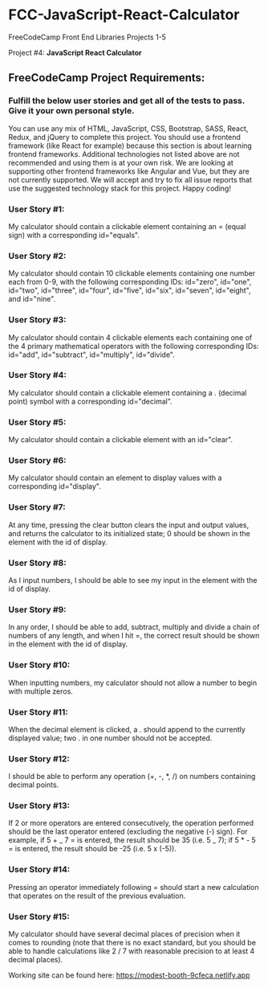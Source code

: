# FCC-JavaScript-React-Calculator

FreeCodeCamp Front End Libraries Projects 1-5

Project #4: **JavaScript React Calculator**

## FreeCodeCamp Project Requirements:

### Fulfill the below user stories and get all of the tests to pass. Give it your own personal style.

You can use any mix of HTML, JavaScript, CSS, Bootstrap, SASS, React, Redux, and jQuery to complete this project. You should use a frontend framework (like React for example) because this section is about learning frontend frameworks. Additional technologies not listed above are not recommended and using them is at your own risk. We are looking at supporting other frontend frameworks like Angular and Vue, but they are not currently supported. We will accept and try to fix all issue reports that use the suggested technology stack for this project. Happy coding!

### User Story #1:

My calculator should contain a clickable element containing an = (equal sign) with a corresponding id="equals".

### User Story #2:

My calculator should contain 10 clickable elements containing one number each from 0-9, with the following corresponding IDs: id="zero", id="one", id="two", id="three", id="four", id="five", id="six", id="seven", id="eight", and id="nine".

### User Story #3:

My calculator should contain 4 clickable elements each containing one of the 4 primary mathematical operators with the following corresponding IDs: id="add", id="subtract", id="multiply", id="divide".

### User Story #4:

My calculator should contain a clickable element containing a . (decimal point) symbol with a corresponding id="decimal".

### User Story #5:

My calculator should contain a clickable element with an id="clear".

### User Story #6:

My calculator should contain an element to display values with a corresponding id="display".

### User Story #7:

At any time, pressing the clear button clears the input and output values, and returns the calculator to its initialized state; 0 should be shown in the element with the id of display.

### User Story #8:

As I input numbers, I should be able to see my input in the element with the id of display.

### User Story #9:

In any order, I should be able to add, subtract, multiply and divide a chain of numbers of any length, and when I hit =, the correct result should be shown in the element with the id of display.

### User Story #10:

When inputting numbers, my calculator should not allow a number to begin with multiple zeros.

### User Story #11:

When the decimal element is clicked, a . should append to the currently displayed value; two . in one number should not be accepted.

### User Story #12:

I should be able to perform any operation (+, -, \*, /) on numbers containing decimal points.

### User Story #13:

If 2 or more operators are entered consecutively, the operation performed should be the last operator entered (excluding the negative (-) sign). For example, if 5 + _ 7 = is entered, the result should be 35 (i.e. 5 _ 7); if 5 \* - 5 = is entered, the result should be -25 (i.e. 5 x (-5)).

### User Story #14:

Pressing an operator immediately following = should start a new calculation that operates on the result of the previous evaluation.

### User Story #15:

My calculator should have several decimal places of precision when it comes to rounding (note that there is no exact standard, but you should be able to handle calculations like 2 / 7 with reasonable precision to at least 4 decimal places).

Working site can be found here: https://modest-booth-9cfeca.netlify.app
